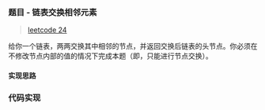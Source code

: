 ### 题目 - 链表交换相邻元素

> [leetcode 24](https://leetcode-cn.com/problems/swap-nodes-in-pairs/)

给你一个链表，两两交换其中相邻的节点，并返回交换后链表的头节点。你必须在不修改节点内部的值的情况下完成本题（即，只能进行节点交换）。

#### 实现思路

### 代码实现

```js

```
